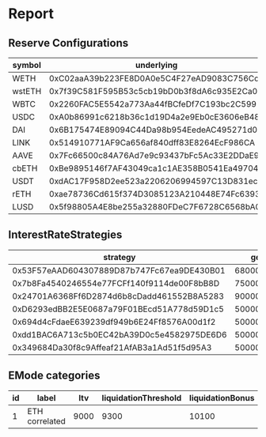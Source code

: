 # Report

## Reserve Configurations

| symbol | underlying | aToken | stableDebtToken | variableDebtToken | decimals | ltv | liquidationThreshold | liquidationBonus | liquidationProtocolFee | reserveFactor | usageAsCollateralEnabled | borrowingEnabled | stableBorrowRateEnabled | supplyCap | borrowCap | debtCeiling | eModeCategory | interestRateStrategy | isActive | isFrozen | isSiloed | isBorrowableInIsolation | isFlashloanable | aTokenImpl | stableDebtTokenImpl | variableDebtTokenImpl |
|---|---|---|---|---|---|---|---|---|---|---|---|---|---|---|---|---|---|---|---|---|---|---|---|---|---|---|
| WETH | 0xC02aaA39b223FE8D0A0e5C4F27eAD9083C756Cc2 | 0x4d5F47FA6A74757f35C14fD3a6Ef8E3C9BC514E8 | 0x102633152313C81cD80419b6EcF66d14Ad68949A | 0xeA51d7853EEFb32b6ee06b1C12E6dcCA88Be0fFE | 18 | 8000 | 8250 | 10500 | 1000 | 1500 | true | true | false | 1800000 | 1400000 | 0 | 1 | 0x53F57eAAD604307889D87b747Fc67ea9DE430B01 | true | false | false | false | false | 0x7EfFD7b47Bfd17e52fB7559d3f924201b9DbfF3d | 0x15C5620dfFaC7c7366EED66C20Ad222DDbB1eD57 | 0xaC725CB59D16C81061BDeA61041a8A5e73DA9EC6 |
| wstETH | 0x7f39C581F595B53c5cb19bD0b3f8dA6c935E2Ca0 | 0x0B925eD163218f6662a35e0f0371Ac234f9E9371 | 0x39739943199c0fBFe9E5f1B5B160cd73a64CB85D | 0xC96113eED8cAB59cD8A66813bCB0cEb29F06D2e4 | 18 | 6850 | 7950 | 10700 | 1000 | 1500 | true | true | false | 200000 | 3000 | 0 | 1 | 0x7b8Fa4540246554e77FCFf140f9114de00F8bB8D | true | false | false | false | false | 0x7EfFD7b47Bfd17e52fB7559d3f924201b9DbfF3d | 0x15C5620dfFaC7c7366EED66C20Ad222DDbB1eD57 | 0xaC725CB59D16C81061BDeA61041a8A5e73DA9EC6 |
| WBTC | 0x2260FAC5E5542a773Aa44fBCfeDf7C193bc2C599 | 0x5Ee5bf7ae06D1Be5997A1A72006FE6C607eC6DE8 | 0xA1773F1ccF6DB192Ad8FE826D15fe1d328B03284 | 0x40aAbEf1aa8f0eEc637E0E7d92fbfFB2F26A8b7B | 8 | 7000 | 7500 | 10625 | 1000 | 2000 | true | true | false | 43000 | 28000 | 0 | 0 | 0x24701A6368Ff6D2874d6b8cDadd461552B8A5283 | true | false | false | false | false | 0x7EfFD7b47Bfd17e52fB7559d3f924201b9DbfF3d | 0x15C5620dfFaC7c7366EED66C20Ad222DDbB1eD57 | 0xaC725CB59D16C81061BDeA61041a8A5e73DA9EC6 |
| USDC | 0xA0b86991c6218b36c1d19D4a2e9Eb0cE3606eB48 | 0x98C23E9d8f34FEFb1B7BD6a91B7FF122F4e16F5c | 0xB0fe3D292f4bd50De902Ba5bDF120Ad66E9d7a39 | 0x72E95b8931767C79bA4EeE721354d6E99a61D004 | 6 | 7400 | 7600 | 10450 | 2000 | 1000 | true | true | false | 1760000000 | 1580000000 | 0 | 0 | 0xD6293edBB2E5E0687a79F01BEcd51A778d59D1c5 | true | false | false | false | false | 0x7EfFD7b47Bfd17e52fB7559d3f924201b9DbfF3d | 0x15C5620dfFaC7c7366EED66C20Ad222DDbB1eD57 | 0xaC725CB59D16C81061BDeA61041a8A5e73DA9EC6 |
| DAI | 0x6B175474E89094C44Da98b954EedeAC495271d0F | 0x018008bfb33d285247A21d44E50697654f754e63 | 0x413AdaC9E2Ef8683ADf5DDAEce8f19613d60D1bb | 0xcF8d0c70c850859266f5C338b38F9D663181C314 | 18 | 6400 | 7700 | 10400 | 2000 | 1000 | true | true | false | 338000000 | 271000000 | 0 | 0 | 0x694d4cFdaeE639239df949b6E24Ff8576A00d1f2 | true | false | false | false | false | 0x7EfFD7b47Bfd17e52fB7559d3f924201b9DbfF3d | 0x15C5620dfFaC7c7366EED66C20Ad222DDbB1eD57 | 0xaC725CB59D16C81061BDeA61041a8A5e73DA9EC6 |
| LINK | 0x514910771AF9Ca656af840dff83E8264EcF986CA | 0x5E8C8A7243651DB1384C0dDfDbE39761E8e7E51a | 0x63B1129ca97D2b9F97f45670787Ac12a9dF1110a | 0x4228F8895C7dDA20227F6a5c6751b8Ebf19a6ba8 | 18 | 5000 | 6500 | 10750 | 1000 | 2000 | true | true | false | 24000000 | 13000000 | 0 | 0 | 0x24701A6368Ff6D2874d6b8cDadd461552B8A5283 | true | false | false | false | false | 0x7EfFD7b47Bfd17e52fB7559d3f924201b9DbfF3d | 0x15C5620dfFaC7c7366EED66C20Ad222DDbB1eD57 | 0xaC725CB59D16C81061BDeA61041a8A5e73DA9EC6 |
| AAVE | 0x7Fc66500c84A76Ad7e9c93437bFc5Ac33E2DDaE9 | 0xA700b4eB416Be35b2911fd5Dee80678ff64fF6C9 | 0x268497bF083388B1504270d0E717222d3A87D6F2 | 0xBae535520Abd9f8C85E58929e0006A2c8B372F74 | 18 | 6000 | 7000 | 10750 | 1000 | 0 | true | false | false | 1000000 | 0 | 0 | 0 | 0x24701A6368Ff6D2874d6b8cDadd461552B8A5283 | true | false | false | false | false | 0x7EfFD7b47Bfd17e52fB7559d3f924201b9DbfF3d | 0x15C5620dfFaC7c7366EED66C20Ad222DDbB1eD57 | 0xaC725CB59D16C81061BDeA61041a8A5e73DA9EC6 |
| cbETH | 0xBe9895146f7AF43049ca1c1AE358B0541Ea49704 | 0x977b6fc5dE62598B08C85AC8Cf2b745874E8b78c | 0x82bE6012cea6D147B968eBAea5ceEcF6A5b4F493 | 0x0c91bcA95b5FE69164cE583A2ec9429A569798Ed | 18 | 6700 | 7400 | 10750 | 1000 | 1500 | true | true | false | 20000 | 1200 | 0 | 0 | 0x24701A6368Ff6D2874d6b8cDadd461552B8A5283 | true | false | false | false | false | 0x7EfFD7b47Bfd17e52fB7559d3f924201b9DbfF3d | 0x15C5620dfFaC7c7366EED66C20Ad222DDbB1eD57 | 0xaC725CB59D16C81061BDeA61041a8A5e73DA9EC6 |
| USDT | 0xdAC17F958D2ee523a2206206994597C13D831ec7 | 0x23878914EFE38d27C4D67Ab83ed1b93A74D4086a | 0x822Fa72Df1F229C3900f5AD6C3Fa2C424D691622 | 0x6df1C1E379bC5a00a7b4C6e67A203333772f45A8 | 6 | 0 | 0 | 0 | 0 | 1000 | false | true | false | 200000000 | 185000000 | 0 | 0 | 0xdd1BAC6A713c5b0EC42bA39D0c5e4582975DE6D6 | true | false | false | false | false | 0x7EfFD7b47Bfd17e52fB7559d3f924201b9DbfF3d | 0x15C5620dfFaC7c7366EED66C20Ad222DDbB1eD57 | 0xaC725CB59D16C81061BDeA61041a8A5e73DA9EC6 |
| rETH | 0xae78736Cd615f374D3085123A210448E74Fc6393 | 0xCc9EE9483f662091a1de4795249E24aC0aC2630f | 0x1d1906f909CAe494c7441604DAfDDDbD0485A925 | 0xae8593DD575FE29A9745056aA91C4b746eee62C8 | 18 | 6700 | 7400 | 10750 | 1000 | 1500 | true | true | false | 10000 | 1200 | 0 | 0 | 0x24701A6368Ff6D2874d6b8cDadd461552B8A5283 | true | false | false | false | false | 0x7EfFD7b47Bfd17e52fB7559d3f924201b9DbfF3d | 0x15C5620dfFaC7c7366EED66C20Ad222DDbB1eD57 | 0xaC725CB59D16C81061BDeA61041a8A5e73DA9EC6 |
| LUSD | 0x5f98805A4E8be255a32880FDeC7F6728C6568bA0 | 0x3Fe6a295459FAe07DF8A0ceCC36F37160FE86AA9 | 0x37A6B708FDB1483C231961b9a7F145261E815fc3 | 0x33652e48e4B74D18520f11BfE58Edd2ED2cEc5A2 | 18 | 0 | 0 | 0 | 0 | 1000 | false | true | false | 3000000 | 1210000 | 0 | 0 | 0x349684Da30f8c9Affeaf21AfAB3a1Ad51f5d95A3 | true | false | false | false | false | 0x7EfFD7b47Bfd17e52fB7559d3f924201b9DbfF3d | 0x15C5620dfFaC7c7366EED66C20Ad222DDbB1eD57 | 0xaC725CB59D16C81061BDeA61041a8A5e73DA9EC6 |


## InterestRateStrategies

| strategy | getBaseStableBorrowRate | getStableRateSlope1 | getStableRateSlope2 | optimalStableToTotal | maxStabletoTotalExcess | getBaseVariableBorrowRate | getVariableRateSlope1 | getVariableRateSlope2 | optimalUsageRatio | maxExcessUsageRatio |
|---|---|---|---|---|---|---|---|---|---|---|
| 0x53F57eAAD604307889D87b747Fc67ea9DE430B01 | 68000000000000000000000000 | 40000000000000000000000000 | 800000000000000000000000000 | 200000000000000000000000000 | 800000000000000000000000000 | 10000000000000000000000000 | 38000000000000000000000000 | 800000000000000000000000000 | 800000000000000000000000000 | 200000000000000000000000000 |
| 0x7b8Fa4540246554e77FCFf140f9114de00F8bB8D | 75000000000000000000000000 | 40000000000000000000000000 | 800000000000000000000000000 | 200000000000000000000000000 | 800000000000000000000000000 | 2500000000000000000000000 | 45000000000000000000000000 | 800000000000000000000000000 | 450000000000000000000000000 | 550000000000000000000000000 |
| 0x24701A6368Ff6D2874d6b8cDadd461552B8A5283 | 90000000000000000000000000 | 70000000000000000000000000 | 3000000000000000000000000000 | 200000000000000000000000000 | 800000000000000000000000000 | 0 | 70000000000000000000000000 | 3000000000000000000000000000 | 450000000000000000000000000 | 550000000000000000000000000 |
| 0xD6293edBB2E5E0687a79F01BEcd51A778d59D1c5 | 50000000000000000000000000 | 5000000000000000000000000 | 600000000000000000000000000 | 200000000000000000000000000 | 800000000000000000000000000 | 0 | 40000000000000000000000000 | 600000000000000000000000000 | 900000000000000000000000000 | 100000000000000000000000000 |
| 0x694d4cFdaeE639239df949b6E24Ff8576A00d1f2 | 50000000000000000000000000 | 5000000000000000000000000 | 750000000000000000000000000 | 200000000000000000000000000 | 800000000000000000000000000 | 0 | 40000000000000000000000000 | 750000000000000000000000000 | 800000000000000000000000000 | 200000000000000000000000000 |
| 0xdd1BAC6A713c5b0EC42bA39D0c5e4582975DE6D6 | 50000000000000000000000000 | 40000000000000000000000000 | 720000000000000000000000000 | 200000000000000000000000000 | 800000000000000000000000000 | 0 | 40000000000000000000000000 | 720000000000000000000000000 | 900000000000000000000000000 | 100000000000000000000000000 |
| 0x349684Da30f8c9Affeaf21AfAB3a1Ad51f5d95A3 | 50000000000000000000000000 | 40000000000000000000000000 | 870000000000000000000000000 | 200000000000000000000000000 | 800000000000000000000000000 | 0 | 40000000000000000000000000 | 870000000000000000000000000 | 800000000000000000000000000 | 200000000000000000000000000 |


## EMode categories


| id | label | ltv | liquidationThreshold | liquidationBonus | priceSource |
|---|---|---|---|---|---|
| 1 | ETH correlated | 9000 | 9300 | 10100 | 0x0000000000000000000000000000000000000000 |


